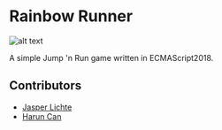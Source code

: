 # Rainbow Runner

![alt text](https://www.media.lichte.info/rainbow-cube/assets/Banner.png)

A simple Jump 'n Run game written in ECMAScript2018.

## Contributors
* [Jasper Lichte](https://github.com/JasperLichte)
* [Harun Can](https://github.com/TaZn)

